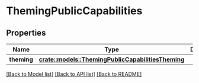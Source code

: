 # ThemingPublicCapabilities

## Properties

Name | Type | Description | Notes
------------ | ------------- | ------------- | -------------
**theming** | [**crate::models::ThemingPublicCapabilitiesTheming**](ThemingPublicCapabilities_theming.md) |  | 

[[Back to Model list]](../README.md#documentation-for-models) [[Back to API list]](../README.md#documentation-for-api-endpoints) [[Back to README]](../README.md)


